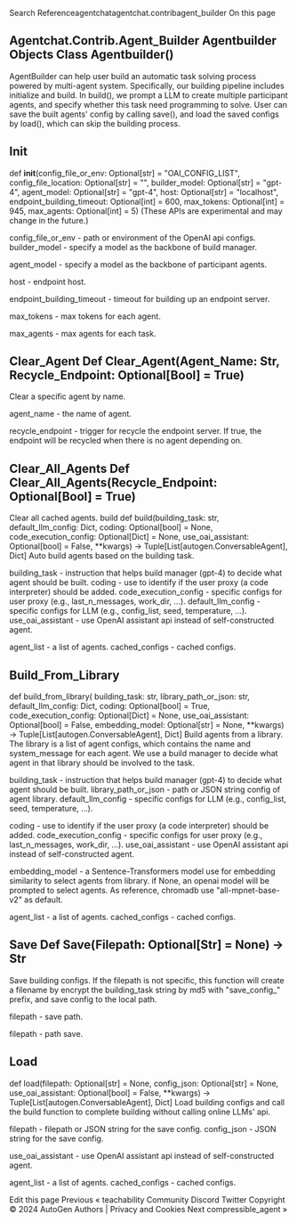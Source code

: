 Search Referenceagentchatagentchat.contribagent_builder On this page

## Agentchat.Contrib.Agent_Builder Agentbuilder Objects Class Agentbuilder()

AgentBuilder can help user build an automatic task solving process powered by multi-agent system. Specifically, our building pipeline includes initialize and build. In build(), we prompt a LLM to create multiple participant agents, and specify whether this task need programming to solve. User can save the built agents' config by calling save(), and load the saved configs by load(), which can skip the building process.

## __Init__

def __init__(config_file_or_env: Optional[str] = "OAI_CONFIG_LIST", config_file_location: Optional[str] = "", builder_model: Optional[str] = "gpt-4", agent_model: Optional[str] = "gpt-4", host: Optional[str] = "localhost", endpoint_building_timeout: Optional[int] = 600, max_tokens: Optional[int] = 945, max_agents: Optional[int] = 5)
(These APIs are experimental and may change in the future.)

config_file_or_env - path or environment of the OpenAI api configs. builder_model - specify a model as the backbone of build manager.

agent_model - specify a model as the backbone of participant agents.

host - endpoint host.

endpoint_building_timeout - timeout for building up an endpoint server.

max_tokens - max tokens for each agent.

max_agents - max agents for each task.

## Clear_Agent Def Clear_Agent(Agent_Name: Str, Recycle_Endpoint: Optional[Bool] = True)

Clear a specific agent by name.

agent_name - the name of agent.

recycle_endpoint - trigger for recycle the endpoint server. If true, the endpoint will be recycled when there is no agent depending on.

## Clear_All_Agents Def Clear_All_Agents(Recycle_Endpoint: Optional[Bool] = True)

Clear all cached agents. build def build(building_task: str, default_llm_config: Dict, coding: Optional[bool] = None, code_execution_config: Optional[Dict] = None, use_oai_assistant: Optional[bool] = False, **kwargs) -> Tuple[List[autogen.ConversableAgent], Dict]
Auto build agents based on the building task.

building_task - instruction that helps build manager (gpt-4) to decide what agent should be built. coding - use to identify if the user proxy (a code interpreter) should be added. code_execution_config - specific configs for user proxy (e.g., last_n_messages, work_dir, ...). default_llm_config - specific configs for LLM (e.g., config_list, seed, temperature, ...). use_oai_assistant - use OpenAI assistant api instead of self-constructed agent.

agent_list - a list of agents. cached_configs - cached configs.

## Build_From_Library

def build_from_library( building_task: str, library_path_or_json: str, default_llm_config: Dict,
        coding: Optional[bool] = True,
        code_execution_config: Optional[Dict] = None, use_oai_assistant: Optional[bool] = False, embedding_model: Optional[str] = None, **kwargs) -> Tuple[List[autogen.ConversableAgent], Dict]
Build agents from a library. The library is a list of agent configs, which contains the name and system_message for each agent. We use a build manager to decide what agent in that library should be involved to the task.

building_task - instruction that helps build manager (gpt-4) to decide what agent should be built. library_path_or_json - path or JSON string config of agent library. default_llm_config - specific configs for LLM (e.g., config_list, seed, temperature, ...).

coding - use to identify if the user proxy (a code interpreter) should be added. code_execution_config - specific configs for user proxy (e.g., last_n_messages, work_dir, ...). use_oai_assistant - use OpenAI assistant api instead of self-constructed agent.

embedding_model - a Sentence-Transformers model use for embedding similarity to select agents from library. if None, an openai model will be prompted to select agents. As reference, chromadb use "all-mpnet-base- v2" as default.

agent_list - a list of agents. cached_configs - cached configs.

## Save Def Save(Filepath: Optional[Str] = None) -> Str

Save building configs. If the filepath is not specific, this function will create a filename by encrypt the building_task string by md5 with "save_config_" prefix, and save config to the local path.

filepath - save path.

filepath - path save.

## Load

def load(filepath: Optional[str] = None, config_json: Optional[str] = None, use_oai_assistant: Optional[bool] = False, **kwargs) -> Tuple[List[autogen.ConversableAgent], Dict]
Load building configs and call the build function to complete building without calling online LLMs' api.

filepath - filepath or JSON string for the save config. config_json - JSON string for the save config.

use_oai_assistant - use OpenAI assistant api instead of self-constructed agent.

agent_list - a list of agents. cached_configs - cached configs.

Edit this page Previous « teachability Community Discord Twitter Copyright © 2024 AutoGen Authors | Privacy and Cookies Next compressible_agent »